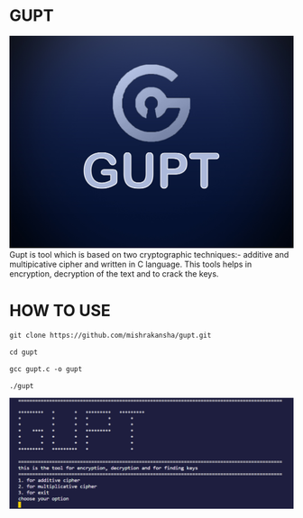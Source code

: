 # GUPT
![logo](https://github.com/mishrakansha/gupt/blob/main/logo/gupt.jpg)
Gupt is tool which is based on two cryptographic techniques:- additive and multipicative cipher and written in C language. This tools helps in encryption, decryption of the text and to crack the keys.

# HOW TO USE
```
git clone https://github.com/mishrakansha/gupt.git
```
```
cd gupt
```
```
gcc gupt.c -o gupt
```
```
./gupt
```
![logo](https://github.com/mishrakansha/gupt/blob/main/logo/2022-05-26%20(3).png)
